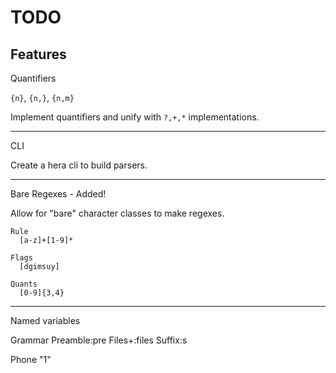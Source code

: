 TODO
====

Features
--------

Quantifiers

`{n}`, `{n,}`, `{n,m}`

Implement quantifiers and unify with `?,+,*` implementations.

---

CLI

Create a hera cli to build parsers.

---

Bare Regexes - Added!

Allow for "bare" character classes to make regexes.

```hera
Rule
  [a-z]+[1-9]*

Flags
  [dgimsuy]

Quants
  [0-9]{3,4}
```

---

Named variables

Grammar
  Preamble:pre Files+:files Suffix:s

Phone
  "1"
